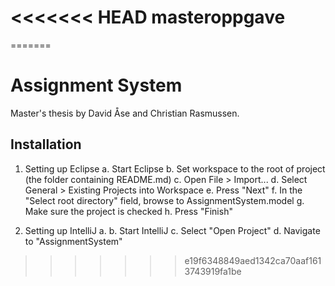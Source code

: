 <<<<<<< HEAD
masteroppgave
=============
=======
# Assignment System

Master's thesis by David Åse and Christian Rasmussen.

## Installation

1. Setting up Eclipse
	a. Start Eclipse
	b. Set workspace to the root of project (the folder containing README.md)
	c. Open File > Import...
	d. Select General > Existing Projects into Workspace
	e. Press "Next"
	f. In the "Select root directory" field, browse to AssignmentSystem.model
	g. Make sure the project is checked
	h. Press "Finish"

2. Setting up IntelliJ
	a. <Generate IDEA-files>
	b. Start IntelliJ
	c. Select "Open Project"
	d. Navigate to "AssignmentSystem"
>>>>>>> e19f6348849aed1342ca70aaf1613743919fa1be
